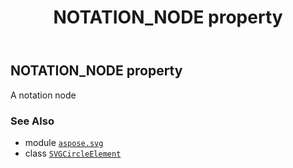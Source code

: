 ﻿---
title: NOTATION_NODE property
second_title: Aspose.SVG for Python via .NET API References
description: 
type: docs
weight: 580
url: /python-net/aspose.svg/svgcircleelement/notation_node/
is_root: false
---

## NOTATION_NODE property


A notation node

### See Also
* module [`aspose.svg`](../../)
* class [`SVGCircleElement`](/svg/python-net/aspose.svg/svgcircleelement)
